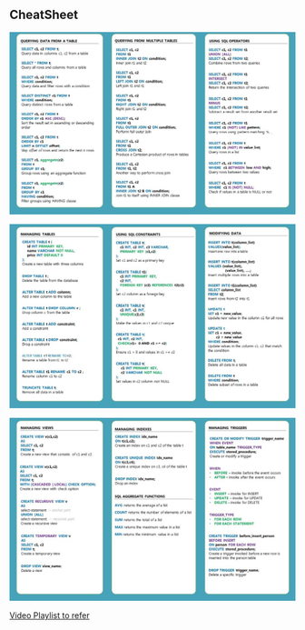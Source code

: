 ## CheatSheet

![alt text](https://github.com/Hg03/PlacementPrep/blob/main/assets/1.jpeg)

![alt text](https://github.com/Hg03/PlacementPrep/blob/main/assets/2.jpeg)

![alt text](https://github.com/Hg03/PlacementPrep/blob/main/assets/3.jpeg)

[Video Playlist to refer](https://youtube.com/playlist?list=PLdrw9_aIADIO_l7hCd4xiJ2mBwiOb4jkU)
